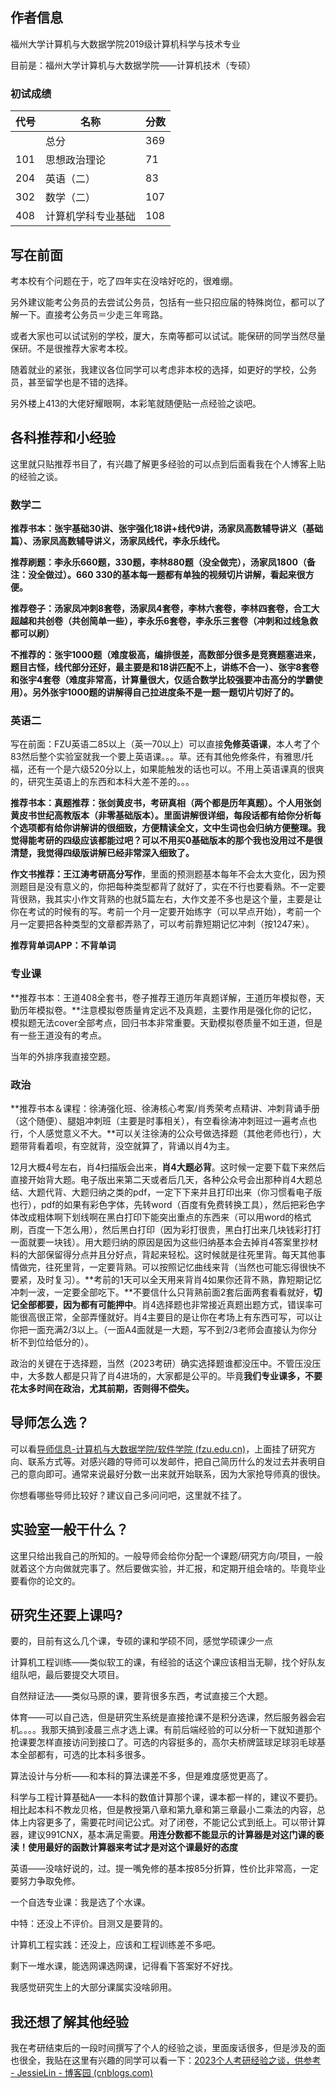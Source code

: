 ## 作者信息

福州大学计算机与大数据学院2019级计算机科学与技术专业

目前是：福州大学计算机与大数据学院——计算机技术（专硕）

### 初试成绩

| 代号 | 名称               | 分数 |
| ---- | ------------------ | ---- |
|      | 总分               | 369  |
| 101  | 思想政治理论       | 71   |
| 204  | 英语（二）         | 83   |
| 302  | 数学（二）         | 107  |
| 408  | 计算机学科专业基础 | 108  |

## 写在前面

考本校有个问题在于，吃了四年实在没啥好吃的，很难绷。

另外建议能考公务员的去尝试公务员，包括有一些只招应届的特殊岗位，都可以了解一下。直接考公务员＝少走三年弯路。

或者大家也可以试试别的学校，厦大，东南等都可以试试。能保研的同学当然尽量保研。不是很推荐大家考本校。

随着就业的紧张，我建议各位同学可以考虑非本校的选择，如更好的学校，公务员，甚至留学也是不错的选择。

另外楼上413的大佬好耀眼啊，本彩笔就随便贴一点经验之谈吧。

## 各科推荐和小经验

这里就只贴推荐书目了，有兴趣了解更多经验的可以点到后面看我在个人博客上贴的经验之谈。

### 数学二

**推荐书本：张宇基础30讲、张宇强化18讲+线代9讲，汤家凤高数辅导讲义（基础篇）、汤家凤高数辅导讲义，汤家凤线代，李永乐线代。**

**推荐刷题：李永乐660题，330题，李林880题（没全做完），汤家凤1800（备注：没全做过）。660 330的基本每一题都有单独的视频切片讲解，看起来很方便。**

**推荐卷子：汤家凤冲刺8套卷，汤家凤4套卷，李林六套卷，李林四套卷，合工大超越和共创卷（共创简单一些），李永乐6套卷，李永乐三套卷（冲刺和过线急救都可以刷）**

**不推荐的：张宇1000题（难度极高，编排很差，高数部分很多是竞赛题塞进来，题目古怪，线代部分还好，最主要是和18讲匹配不上，讲练不合一）、张宇8套卷和张宇4套卷（难度非常高，计算量很大，仅适合数学比较强要冲击高分的学霸使用）。另外张宇1000题的讲解得自己拉进度条不是一题一题切片切好了的。**

### 英语二

写在前面：FZU英语二85以上（英一70以上）可以直接**免修英语课**，本人考了个83然后整个实验室就我一个要上英语课。。。草。还有其他免修条件，有雅思/托福，还有一个是六级520分以上，如果能触发的话也可以。不用上英语课真的很爽的，研究生英语上的东西和本科大差不差的。。。

**推荐书本：真题推荐：张剑黄皮书，考研真相（两个都是历年真题）。个人用张剑黄皮书世纪高教版本（非零基础版本）。里面讲解很详细，每段话都有给你分析每个选项都有给你讲解讲的很细致，方便精读全文，文中生词也会归纳方便整理。我觉得能考研的四级应该都能过吧？可以不用买0基础版本的那个我也没用过不是很清楚，我觉得四级版讲解已经非常深入细致了。**

**作文书推荐：王江涛考研高分写作**，里面的预测题基本每年不会太大变化，因为预测题目是没有意义的，你把每种类型都背了就好了，实在不行也要看熟。不一定要背很熟，我其实小作文背熟的也就5篇左右，大作文差不多也是这个量，主要是让你在考试的时候有的写。考前一个月一定要开始练字（可以早点开始），考前一个月一定要把各种类型的文章都弄熟了，可以考前靠短期记忆冲刺（按1247来）。

**推荐背单词APP：不背单词**

### 专业课

**推荐书本：王道408全套书，卷子推荐王道历年真题详解，王道历年模拟卷，天勤历年模拟卷。**注意模拟卷质量肯定远不及真题，主要作用是强化你的记忆，模拟题无法cover全部考点，回归书本非常重要。天勤模拟卷质量不如王道，但是有一些王道没有的考点。

当年的外排序我直接空题。

### 政治

**推荐书本＆课程：徐涛强化班、徐涛核心考案/肖秀荣考点精讲、冲刺背诵手册（这个随便）、腿姐冲刺班（主要是时事相关），有空看徐涛冲刺班过一遍考点也行，个人感觉意义不大。**可以关注徐涛的公众号做选择题（其他老师也行），大题带背看着呗，有空就背，没空就算了，背诵以肖4为主。

12月大概4号左右，肖4扫描版会出来，**肖4大题必背**。这时候一定要下载下来然后直接开始背大题。电子版出来第二天或者后几天，各种公众号会出那种肖4大题总结、大题代背、大题归纳之类的pdf，一定下下来并且打印出来（你习惯看电子版也行），pdf的如果有彩色字体，先转word（百度有免费转换工具），然后把彩色字体改成粗体啊下划线啊在黑白打印下能突出重点的东西来（可以用word的格式刷，百度一下怎么用），然后黑白打印（因为彩打很贵，黑白打出来几块钱彩打打一面就要一块钱）。用大题归纳的原因是因为这些归纳基本会去掉肖4答案里抄材料的大部保留得分点并且分好点，背起来轻松。这时候就是往死里背。每天其他事情做完，往死里背，一定要背熟。可以按照记忆曲线来背（当然也可能忘得很快不要紧，及时复习）。**考前的1天可以全天用来背肖4如果你还背不熟，靠短期记忆冲刺一波，一定要全部吃下。**不要信什么只背熟前面2套后面两套看看就好，**切记全部都要，因为都有可能押中**。肖4选择题也非常接近真题出题方式，错误率可能很高很正常，全部弄懂就好。肖4主要目的是让你在考场上有东西可写，可以让你把一面充满2/3以上。（一面A4面就是一大题，写不到2/3老师会直接认为你分析不到位给低分的）。

政治的关键在于选择题，当然（2023考研）确实选择题谁都没压中。不管压没压中，大多数人都是只背了肖4进场的，大家都是公平的。毕竟**我们专业课多，不要花太多时间在政治，尤其前期，否则得不偿失。**

## 导师怎么选？

可以看[导师信息-计算机与大数据学院/软件学院 (fzu.edu.cn)](https://ccds.fzu.edu.cn/szdw/dsxx.htm)，上面挂了研究方向、联系方式等。对感兴趣的导师可以发邮件，把自己简历什么的发过去并表明自己的意向即可。通常来说最好分数一出来就开始联系，因为大家抢导师真的很快。

你想看哪些导师比较好？建议自己多问问吧，这里就不挂了。

## 实验室一般干什么？

这里只给出我自己的所知的。一般导师会给你分配一个课题/研究方向/项目，一般就着这个方向做就完事了。然后要做实验，并汇报，和定期开组会啥的。毕竟毕业要看你的论文的。

## 研究生还要上课吗?

要的，目前有这么几个课，专硕的课和学硕不同，感觉学硕课少一点

计算机工程训练——类似软工的课，有经验的话这个课应该相当无聊，找个好队友组队吧，最后要提交大项目。

自然辩证法——类似马原的课，要背很多东西，考试直接三个大题。

体育——可以自己选，但是研究生系统是直接抢课不是积分选课，然后服务器会宕机。。。。我那天搞到凌晨三点才选上课。有前后端经验的可以分析一下就知道那个抢课要怎样直接访问到接口了。可选的内容挺多的，高尔夫桥牌篮球足球羽毛球基本全部都有，可选的比本科多很多。

算法设计与分析——和本科的算法课差不多，但是难度感觉更高了。

科学与工程计算基础A——本科的数值计算那个课，课本都一样的，建议不要扔。相比起本科不教龙贝格，但是教授第八章和第九章和第三章最小二乘法的内容，总体上内容更多了，需要花时间记公式。对了闭卷，不能记公式到纸上。可以带计算器，建议991CNX，基本满足需要。**用连分数都不能显示的计算器是对这门课的亵渎！使用最好的函数计算器来考试才是对这个课最好的态度**

英语——没啥好说的，过。提一嘴免修的基本按85分折算，性价比非常高，一定要努力争取免修。

一个自选专业课：我是选了个水课。

中特：还没上不评价。目测又是要背的。

计算机工程实践：还没上，应该和工程训练差不多吧。

剩下一堆水课，能选网课选网课，记得看下答案好不好找。

我感觉研究生上的大部分课属实没啥卵用。

## 我还想了解其他经验

我在考研结束后的一段时间撰写了个人的经验之谈，里面废话很多，但是涉及的面也很全，我贴在这里有兴趣的同学可以看一下：[2023个人考研经验之谈，供参考 - JessieLin - 博客园 (cnblogs.com)](https://www.cnblogs.com/6543x1/p/17162022.html)